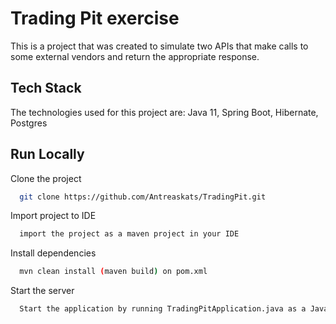 
# Trading Pit exercise

This is a project that was created to simulate two APIs that make calls to some external
vendors and return the appropriate response.




## Tech Stack


The technologies used for this project are: Java 11, Spring Boot, Hibernate, Postgres


## Run Locally

Clone the project

```bash
  git clone https://github.com/Antreaskats/TradingPit.git
```

Import project to IDE

```bash
  import the project as a maven project in your IDE
```

Install dependencies

```bash
  mvn clean install (maven build) on pom.xml
```

Start the server

```bash
  Start the application by running TradingPitApplication.java as a Java Application
```

